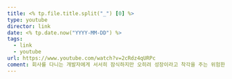 ```yaml
---
title: <% tp.file.title.split("_") [0] %>
type: youtube
director: link
date: <% tp.date.now("YYYY-MM-DD") %>
tags:
  - link
  - youtube
url: https://www.youtube.com/watch?v=2cRdz4qURPc
coment: 회사를 다니는 개발자에게 서서히 잠식하지만 오히려 성장이라고 착각을 주는 위험한 3가지 유형
---
```







